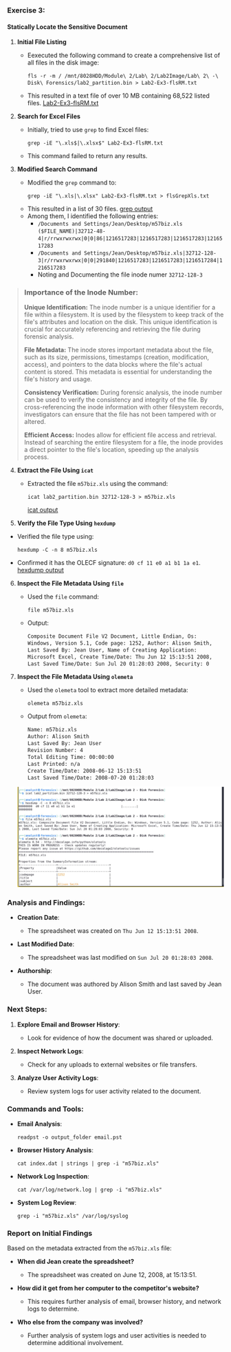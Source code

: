 ### Exercise 3:

#### Statically Locate the Sensitive Document

1. **Initial File Listing**
   - Eexecuted the following command to create a comprehensive list of all files in the disk image:
     ```shell
     fls -r -m / /mnt/8028HDD/Module\ 2/Lab\ 2/Lab2Image/Lab\ 2\ -\ Disk\ Forensics/lab2_partition.bin > Lab2-Ex3-flsRM.txt
     ```
   - This resulted in a text file of over 10 MB containing 68,522 listed files.
[Lab2-Ex3-flsRM.txt](https://github.com/blackTieV2/ZEIT8028/blob/main/Labs/Lab2/OutputFiles/Lab2-Ex3-flsRM.txt)
2. **Search for Excel Files**
   - Initially, tried to use `grep` to find Excel files:
     ```shell
     grep -iE "\.xls$|\.xlsx$" Lab2-Ex3-flsRM.txt
     ```
   - This command failed to return any results.

3. **Modified Search Command**
   - Modified the `grep` command to:
     ```shell
     grep -iE "\.xls|\.xlsx" Lab2-Ex3-flsRM.txt > flsGrepXls.txt
     ```
   - This resulted in a list of 30 files.
     [grep output](https://github.com/blackTieV2/ZEIT8028/blob/main/Labs/Lab2/OutputFiles/flsGrepXls.txt)
   - Among them, I identified the following entries:
     - `/Documents and Settings/Jean/Desktop/m57biz.xls ($FILE_NAME)|32712-48-4|r/rrwxrwxrwx|0|0|86|1216517283|1216517283|1216517283|1216517283`
     - `/Documents and Settings/Jean/Desktop/m57biz.xls|32712-128-3|r/rrwxrwxrwx|0|0|291840|1216517283|1216517283|1216517284|1216517283`
     - Noting and Documenting the file inode numer
     `32712-128-3`
> ### Importance of the Inode Number:
> **Unique Identification:**
> The inode number is a unique identifier for a file within a filesystem. It is used by the filesystem to keep track of the file's attributes and location on the disk. This unique identification is crucial for accurately referencing and retrieving the file during forensic analysis.
>
> **File Metadata:**
> The inode stores important metadata about the file, such as its size, permissions, timestamps (creation, modification, access), and pointers to the data blocks where the file's actual content is stored. This metadata is essential for understanding the file's history and usage.
>
> **Consistency Verification:**
> During forensic analysis, the inode number can be used to verify the consistency and integrity of the file. By cross-referencing the inode information with other filesystem records, investigators can ensure that the file has not been tampered with or altered.
>
> **Efficient Access:**
> Inodes allow for efficient file access and retrieval. Instead of searching the entire filesystem for a file, the inode provides a direct pointer to the file's location, speeding up the analysis process.


4. **Extract the File Using `icat`**
   - Extracted the file `m57biz.xls` using the command:
     ```shell
     icat lab2_partition.bin 32712-128-3 > m57biz.xls
     ```
     [icat output](https://github.com/blackTieV2/ZEIT8028/blob/main/Labs/Lab2/OutputFiles/m57biz.xls)

  5. **Verify the File Type Using `hexdump`**
   - Verified the file type using:
     ```shell
     hexdump -C -n 8 m57biz.xls
     ```
   - Confirmed it has the OLECF signature: `d0 cf 11 e0 a1 b1 1a e1`.
   [hexdump output](https://github.com/blackTieV2/ZEIT8028/blob/main/Labs/Lab2/OutputFiles/Lab2-Ex3-HexDump.txt)

6. **Inspect the File Metadata Using `file`**
   - Used the `file` command:
     ```shell
     file m57biz.xls
     ```
   - Output: 
     ```
     Composite Document File V2 Document, Little Endian, Os: Windows, Version 5.1, Code page: 1252, Author: Alison Smith, Last Saved By: Jean User, Name of Creating Application: Microsoft Excel, Create Time/Date: Thu Jun 12 15:13:51 2008, Last Saved Time/Date: Sun Jul 20 01:28:03 2008, Security: 0
     ```

7. **Inspect the File Metadata Using `olemeta`**
   - Used the `olemeta` tool to extract more detailed metadata:
     ```shell
     olemeta m57biz.xls
     ```
   - Output from `olemeta`:
     ```
     Name: m57biz.xls
     Author: Alison Smith
     Last Saved By: Jean User
     Revision Number: 4
     Total Editing Time: 00:00:00
     Last Printed: n/a
     Create Time/Date: 2008-06-12 15:13:51
     Last Saved Time/Date: 2008-07-20 01:28:03
     ```
   ![ScreenShot olemeta of m57biz](https://github.com/blackTieV2/ZEIT8028/blob/main/Labs/Lab2/ScreenShots/Lab2-Ex3-FindingXls-SC6.JPG)
### Analysis and Findings:

- **Creation Date**:
  - The spreadsheet was created on `Thu Jun 12 15:13:51 2008`.

- **Last Modified Date**:
  - The spreadsheet was last modified on `Sun Jul 20 01:28:03 2008`.

- **Authorship**:
  - The document was authored by Alison Smith and last saved by Jean User.

### Next Steps:

1. **Explore Email and Browser History**:
   - Look for evidence of how the document was shared or uploaded.

2. **Inspect Network Logs**:
   - Check for any uploads to external websites or file transfers.

3. **Analyze User Activity Logs**:
   - Review system logs for user activity related to the document.

### Commands and Tools:

- **Email Analysis**:
  ```shell
  readpst -o output_folder email.pst
  ```

- **Browser History Analysis**:
  ```shell
  cat index.dat | strings | grep -i "m57biz.xls"
  ```

- **Network Log Inspection**:
  ```shell
  cat /var/log/network.log | grep -i "m57biz.xls"
  ```

- **System Log Review**:
  ```shell
  grep -i "m57biz.xls" /var/log/syslog
  ```

### Report on Initial Findings

Based on the metadata extracted from the `m57biz.xls` file:

- **When did Jean create the spreadsheet?**
  - The spreadsheet was created on June 12, 2008, at 15:13:51.

- **How did it get from her computer to the competitor's website?**
  - This requires further analysis of email, browser history, and network logs to determine.

- **Who else from the company was involved?**
  - Further analysis of system logs and user activities is needed to determine additional involvement.
